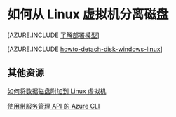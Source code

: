 <properties
	pageTitle="从 Linux VM 分离磁盘 | Azure"
	description="了解如何从使用经典部署模型创建的 Azure 虚拟机分离数据磁盘。"
	services="virtual-machines-linux"
	documentationCenter=""
	authors="iainfoulds"
	manager="timlt"
	editor=""
	tags="azure-service-management"/>

<tags
	ms.service="virtual-machines-linux"
	ms.date="01/07/2016"
	wacn.date="02/26/2016"/>

# 如何从 Linux 虚拟机分离磁盘

[AZURE.INCLUDE [了解部署模型](../includes/learn-about-deployment-models-classic-include.md)]

[AZURE.INCLUDE [howto-detach-disk-windows-linux](../includes/howto-detach-disk-linux.md)]

## 其他资源

[如何将数据磁盘附加到 Linux 虚拟机](/documentation/articles/virtual-machines-linux-classic-attach-disk)

[使用带服务管理 API 的 Azure CLI](/documentation/articles/virtual-machines-command-line-tools)

<!---HONumber=Mooncake_0215_2016-->
